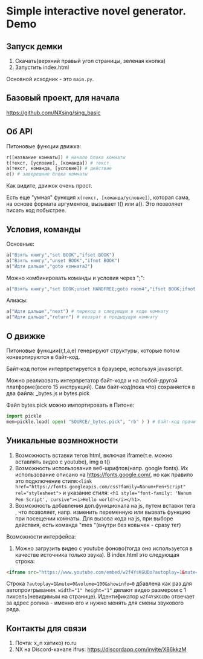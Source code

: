 # Simple interactive novel generator. Demo

## Запуск демки
1. Скачать(верхний правый угол страницы, зеленая кнопка)
2. Запустить index.html

Основной исходник - это `main.py`.

## Базовый проект, для начала
https://github.com/NXsing/sing_basic

## Об API

Питоновые функции движка:
```python
r([название комнаты]) # начало блока комнаты
t(текст, [условие], [команда]) # текст
a(текст, команда, [условие]) # действие
e() # заверешние блока комнаты
```
Как видите, движок очень прост.

Есть еще "умная" функция `x(текст, [команда/условие])`, которая сама, на основе формата аргументов, вызывает t() или a(). Это позволяет писать код побыстрее.

## Условия, команды

Основные:
```python
a("Взять книгу","set BOOK","ifset BOOK")
a("Взять книгу","unset BOOK","ifnot BOOK")
a("Идти дальше","goto комната2")
```

Можно комбинировать команды и условия через ";":
```python
a("Взять книгу","set BOOK;unset HANDFREE;goto room4","ifset BOOK;ifnot VISITED4")
```

Алиасы:
```python
a("Идти дальше","next") # переход в следующую в коде комнату
a("Идти дальше","return") # возврат в предыдущую комнату
```

## О движке

Питоновые функции(r,t,a,e) генерируют структуры, которые потом конвертируются в байт-код.

Байт-код потом интерпретируется в браузере, используя javascript.

Можно реализовать интерпретатор байт-кода и на любой-другой платформе(всего 15 инструкций). Сам байт-код(пока что) сохраняется в два файла: _bytes.js и bytes.pick

Файл bytes.pick можно импортировать в Питоне:
```python
import pickle
mem=pickle.load( open( "SOURCE/_bytes.pick", "rb" ) ) # байт-код прочитан
```

## Уникальные возмножности

1. Возможность вставки тегов html, включая iframe(т.е. можно вставлять видео с youtube), img в t()
2. Возможность использования веб-шрифтов(напр. google fonts). Их использование описано на https://fonts.google.com/, но как правило это подключение стиля:```<link href="https://fonts.googleapis.com/css?family=Nanum+Pen+Script" rel="stylesheet">``` и указание стиля: ```<h1 style="font-family: 'Nanum Pen Script', cursive"><i>Hello world!</i></h1>```.
3. Возможность добавления доп.функционала на js, путем вставки тега <script>j++</script>, что позволяет, напр. изменить переменную или вызвать функцию при посещении комнаты. Для вызова кода на js, при выборе действия, есть команда "mes <script>j++</script>"(внутри без ковычек - сразу тег)

Возможности интерфейса:
1. Можно загрузить видео с youtube фоново(тогда оно используется в качестве источника только звука). В index.html это следующая строка:
```html
<iframe src="https://www.youtube.com/embed/w2f4YsKGUDo?autoplay=1&mute=0&volume=100&showinfo=0" width="1" height="1" frameborder="0" allowfullscreen></iframe>
```
Строка `?autoplay=1&mute=0&volume=100&showinfo=0` дбавлена как раз для автопроигрывания. `width="1" height="1"` делают видео размером с 1 пиксель(невидимым на странице). Идентификатор `w2f4YsKGUDo` отвечает за адрес ролика - именно его и нужно менять для смены звукового ряда.

## Контакты для связи

1. Почта: x_n хатико) ro.ru
2. NX на Discord-канале ifrus: https://discordapp.com/invite/X86kkzM
